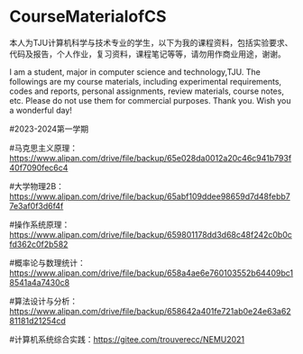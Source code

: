 # CourseMaterialofCS

本人为TJU计算机科学与技术专业的学生，以下为我的课程资料，包括实验要求、代码及报告，个人作业，复习资料，课程笔记等等，请勿用作商业用途，谢谢。

I am a student, major in computer science and technology,TJU. The followings are my course materials, including experimental requirements, codes and reports, personal assignments, review materials, course notes, etc. Please do not use them for commercial purposes. Thank you. Wish you a wonderful day!

#2023-2024第一学期

#马克思主义原理：https://www.alipan.com/drive/file/backup/65e028da0012a20c46c941b793f40f7090fec6c4

#大学物理2B：https://www.alipan.com/drive/file/backup/65abf109ddee98659d7d48febb77e3af0f3d6f4f

#操作系统原理：https://www.alipan.com/drive/file/backup/659801178dd3d68c48f242c0b0cfd362c0f2b582

#概率论与数理统计：https://www.alipan.com/drive/file/backup/658a4ae6e760103552b64409bc18541a4a7430c8

#算法设计与分析：https://www.alipan.com/drive/file/backup/658642a401fe721ab0e24e63a6281181d21254cd

#计算机系统综合实践：https://gitee.com/trouverecc/NEMU2021
